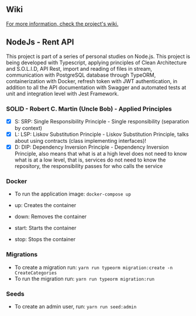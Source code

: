 ## Wiki
[For more information, check the project's wiki.](https://github.com/amandastecz/rentapi/wiki/Transpiling-TS)

## NodeJs - Rent API

This project is part of a series of personal studies on Node.js. This project is being developed with Typescript, applying principles of Clean Architecture and S.O.L.I.D, API Rest, import and reading of files in stream, communication with PostgreSQL database through TypeORM, containerization with Docker, refresh token with JWT authentication, in addition to all the API documentation with Swagger and automated tests at unit and integration level with Jest Framework.

### SOLID - Robert C. Martin (Uncle Bob) - Applied Principles
- [X] S: SRP: Single Responsibility Principle - Single responsibility (separation by context)
- [X] L: LSP: Liskov Substitution Principle - Liskov Substitution Principle, talks about using contracts (class implementing interfaces)!
- [X] D: DIP: Dependency Inversion Principle - Dependency Inversion Principle, also means that what is at a high level does not need to know what is at a low level, that is, services do not need to know the repository, the responsibility passes for who calls the service

### Docker
- To run the application image: `docker-compose up`

- up: Creates the container
- down: Removes the container
- start: Starts the container
- stop: Stops the container

### Migrations
- To create a migration run: `yarn run typeorm migration:create -n CreateCategories`
- To run the migration run: `yarn run typeorm migration:run`

### Seeds
- To create an admin user, run: `yarn run seed:admin`
